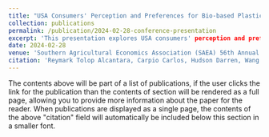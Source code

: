```yaml
---
title: "USA Consumers' Perception and Preferences for Bio-based Plastic Shopping Bags"
collection: publications
permalink: /publication/2024-02-28-conference-presentation
excerpt: 'This presentation explores USA consumers' perception and preferences for bio-based plastic shopping bags.'
date: 2024-02-28
venue: 'Southern Agricultural Economics Association (SAEA) 56th Annual Meeting'
citation: 'Reymark Tolop Alcantara, Carpio Carlos, Hudson Darren, Wang Chenggang, Ghose Tanmoy Kumar, Shin Myat Naing, Mohammad Rezoanul Hoque. (2024). "USA Consumers' Perception and Preferences for Bio-based Plastic Shopping Bags." Paper presented at the Southern Agricultural Economics Association (SAEA) 56th Annual Meeting.'
---
```


The contents above will be part of a list of publications, if the user clicks the link for the publication than the contents of section will be rendered as a full page, allowing you to provide more information about the paper for the reader. When publications are displayed as a single page, the contents of the above "citation" field will automatically be included below this section in a smaller font.